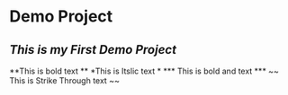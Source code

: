 # Demo Project
## ***This is my First Demo Project***
**This is bold text **
*This is Itslic text *
*** This is bold and text ***
~~ This is Strike Through text ~~
